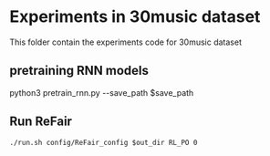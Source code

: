 

# Experiments in 30music dataset

This folder contain the experiments code for 30music dataset

## pretraining RNN models

python3 pretrain_rnn.py --save_path $save_path 

## Run ReFair

```
./run.sh config/ReFair_config $out_dir RL_PO 0

```




